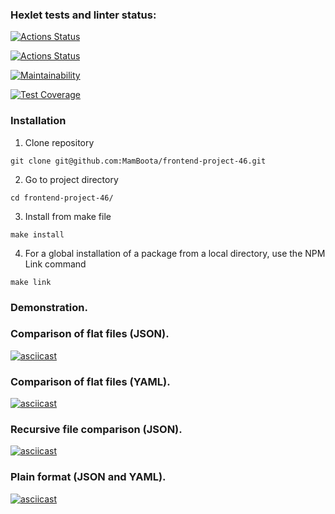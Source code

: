 ### Hexlet tests and linter status:

[![Actions Status](https://github.com/MamBoota/frontend-project-46/actions/workflows/hexlet-check.yml/badge.svg)](https://github.com/MamBoota/frontend-project-46/actions)

[![Actions Status](https://github.com/MamBoota/frontend-project-46/actions/workflows/mamboota-check.yml/badge.svg)](https://github.com/MamBoota/frontend-project-46/actions)

[![Maintainability](https://api.codeclimate.com/v1/badges/6e34909e009c5750eb46/maintainability)](https://codeclimate.com/github/MamBoota/frontend-project-46/maintainability)

[![Test Coverage](https://api.codeclimate.com/v1/badges/6e34909e009c5750eb46/test_coverage)](https://codeclimate.com/github/MamBoota/frontend-project-46/test_coverage)

### Installation

1. Clone repository

```
git clone git@github.com:MamBoota/frontend-project-46.git
```

2. Go to project directory

```
cd frontend-project-46/
```

3. Install from make file

```
make install
```

4. For a global installation of a package from a local directory, use the NPM Link command

```
make link
```

### Demonstration.

### Comparison of flat files (JSON).

[![asciicast](https://asciinema.org/a/dKfUuO2tPPkyxGzmH0tVam3E4.svg)](https://asciinema.org/a/dKfUuO2tPPkyxGzmH0tVam3E4)

### Comparison of flat files (YAML).

[![asciicast](https://asciinema.org/a/h2LbEbcfyxNChAYJOG5FduNkk.svg)](https://asciinema.org/a/h2LbEbcfyxNChAYJOG5FduNkk)

### Recursive file comparison (JSON).

[![asciicast](https://asciinema.org/a/DGzOYIfupaFOjroMgc31Pxphy.svg)](https://asciinema.org/a/DGzOYIfupaFOjroMgc31Pxphy)

### Plain format (JSON and YAML).

[![asciicast](https://asciinema.org/a/675482.svg)](https://asciinema.org/a/675482)
